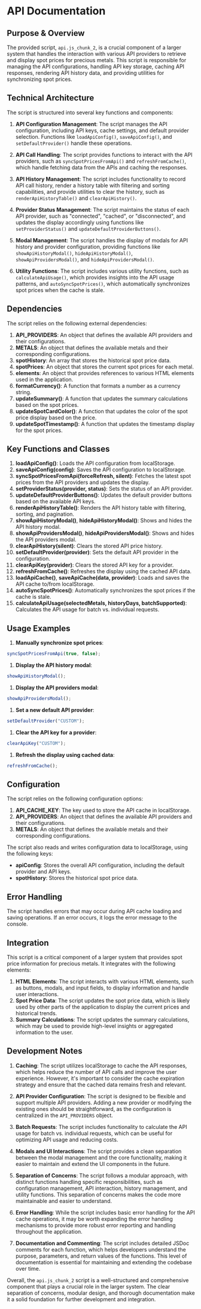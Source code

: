 # API Documentation

## Purpose & Overview

The provided script, `api.js_chunk_2`, is a crucial component of a larger system that handles the interaction with various API providers to retrieve and display spot prices for precious metals. This script is responsible for managing the API configurations, handling API key storage, caching API responses, rendering API history data, and providing utilities for synchronizing spot prices.

## Technical Architecture

The script is structured into several key functions and components:

1. **API Configuration Management**: The script manages the API configuration, including API keys, cache settings, and default provider selection. Functions like `loadApiConfig()`, `saveApiConfig()`, and `setDefaultProvider()` handle these operations.

1. **API Call Handling**: The script provides functions to interact with the API providers, such as `syncSpotPricesFromApi()` and `refreshFromCache()`, which handle fetching data from the APIs and caching the responses.

1. **API History Management**: The script includes functionality to record API call history, render a history table with filtering and sorting capabilities, and provide utilities to clear the history, such as `renderApiHistoryTable()` and `clearApiHistory()`.

1. **Provider Status Management**: The script maintains the status of each API provider, such as "connected", "cached", or "disconnected", and updates the display accordingly using functions like `setProviderStatus()` and `updateDefaultProviderButtons()`.

1. **Modal Management**: The script handles the display of modals for API history and provider configuration, providing functions like `showApiHistoryModal()`, `hideApiHistoryModal()`, `showApiProvidersModal()`, and `hideApiProvidersModal()`.

1. **Utility Functions**: The script includes various utility functions, such as `calculateApiUsage()`, which provides insights into the API usage patterns, and `autoSyncSpotPrices()`, which automatically synchronizes spot prices when the cache is stale.

## Dependencies

The script relies on the following external dependencies:

1. **API_PROVIDERS**: An object that defines the available API providers and their configurations.
2. **METALS**: An object that defines the available metals and their corresponding configurations.
3. **spotHistory**: An array that stores the historical spot price data.
4. **spotPrices**: An object that stores the current spot prices for each metal.
5. **elements**: An object that provides references to various HTML elements used in the application.
6. **formatCurrency()**: A function that formats a number as a currency string.
7. **updateSummary()**: A function that updates the summary calculations based on the spot prices.
8. **updateSpotCardColor()**: A function that updates the color of the spot price display based on the price.
9. **updateSpotTimestamp()**: A function that updates the timestamp display for the spot prices.

## Key Functions and Classes

1. **loadApiConfig()**: Loads the API configuration from localStorage.
2. **saveApiConfig(config)**: Saves the API configuration to localStorage.
3. **syncSpotPricesFromApi(forceRefresh, silent)**: Fetches the latest spot prices from the API providers and updates the display.
4. **setProviderStatus(provider, status)**: Sets the status of an API provider.
5. **updateDefaultProviderButtons()**: Updates the default provider buttons based on the available API keys.
6. **renderApiHistoryTable()**: Renders the API history table with filtering, sorting, and pagination.
7. **showApiHistoryModal()**, **hideApiHistoryModal()**: Shows and hides the API history modal.
8. **showApiProvidersModal()**, **hideApiProvidersModal()**: Shows and hides the API providers modal.
9. **clearApiHistory(silent)**: Clears the stored API price history.
10. **setDefaultProvider(provider)**: Sets the default API provider in the configuration.
11. **clearApiKey(provider)**: Clears the stored API key for a provider.
12. **refreshFromCache()**: Refreshes the display using the cached API data.
13. **loadApiCache()**, **saveApiCache(data, provider)**: Loads and saves the API cache to/from localStorage.
14. **autoSyncSpotPrices()**: Automatically synchronizes the spot prices if the cache is stale.
15. **calculateApiUsage(selectedMetals, historyDays, batchSupported)**: Calculates the API usage for batch vs. individual requests.

## Usage Examples

1. **Manually synchronize spot prices**:

```javascript
syncSpotPricesFromApi(true, false);
```

1. **Display the API history modal**:

```javascript
showApiHistoryModal();
```

1. **Display the API providers modal**:

```javascript
showApiProvidersModal();
```

1. **Set a new default API provider**:

```javascript
setDefaultProvider("CUSTOM");
```

1. **Clear the API key for a provider**:

```javascript
clearApiKey("CUSTOM");
```

1. **Refresh the display using cached data**:

```javascript
refreshFromCache();
```

## Configuration

The script relies on the following configuration options:

1. **API_CACHE_KEY**: The key used to store the API cache in localStorage.
2. **API_PROVIDERS**: An object that defines the available API providers and their configurations.
3. **METALS**: An object that defines the available metals and their corresponding configurations.

The script also reads and writes configuration data to localStorage, using the following keys:

- **apiConfig**: Stores the overall API configuration, including the default provider and API keys.
- **spotHistory**: Stores the historical spot price data.

## Error Handling

The script handles errors that may occur during API cache loading and saving operations. If an error occurs, it logs the error message to the console.

## Integration

This script is a critical component of a larger system that provides spot price information for precious metals. It integrates with the following elements:

1. **HTML Elements**: The script interacts with various HTML elements, such as buttons, modals, and input fields, to display information and handle user interactions.
2. **Spot Price Data**: The script updates the spot price data, which is likely used by other parts of the application to display the current prices and historical trends.
3. **Summary Calculations**: The script updates the summary calculations, which may be used to provide high-level insights or aggregated information to the user.

## Development Notes

1. **Caching**: The script utilizes localStorage to cache the API responses, which helps reduce the number of API calls and improve the user experience. However, it's important to consider the cache expiration strategy and ensure that the cached data remains fresh and relevant.

1. **API Provider Configuration**: The script is designed to be flexible and support multiple API providers. Adding a new provider or modifying the existing ones should be straightforward, as the configuration is centralized in the `API_PROVIDERS` object.

1. **Batch Requests**: The script includes functionality to calculate the API usage for batch vs. individual requests, which can be useful for optimizing API usage and reducing costs.

1. **Modals and UI Interactions**: The script provides a clean separation between the modal management and the core functionality, making it easier to maintain and extend the UI components in the future.

1. **Separation of Concerns**: The script follows a modular approach, with distinct functions handling specific responsibilities, such as configuration management, API interaction, history management, and utility functions. This separation of concerns makes the code more maintainable and easier to understand.

1. **Error Handling**: While the script includes basic error handling for the API cache operations, it may be worth expanding the error handling mechanisms to provide more robust error reporting and handling throughout the application.

1. **Documentation and Commenting**: The script includes detailed JSDoc comments for each function, which helps developers understand the purpose, parameters, and return values of the functions. This level of documentation is essential for maintaining and extending the codebase over time.

Overall, the `api.js_chunk_2` script is a well-structured and comprehensive component that plays a crucial role in the larger system. The clear separation of concerns, modular design, and thorough documentation make it a solid foundation for further development and integration.
